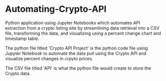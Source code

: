 # Automating-Crypto-API
Python application using Jupyter Notebooks which automates API extraction from a crypto listing site by streamlining data retrieval into a CSV file, transforming the data, and visualizing using a percent change chart and timestamp table.

The python file titled 'Crypto API Project' is the python code file using Jupyter Notebook to automate the data pull using the Crypto API and visualize percent changes in crpyto prices.

The CSV file titled 'API' is what the python file would create to store the Crypto data.
